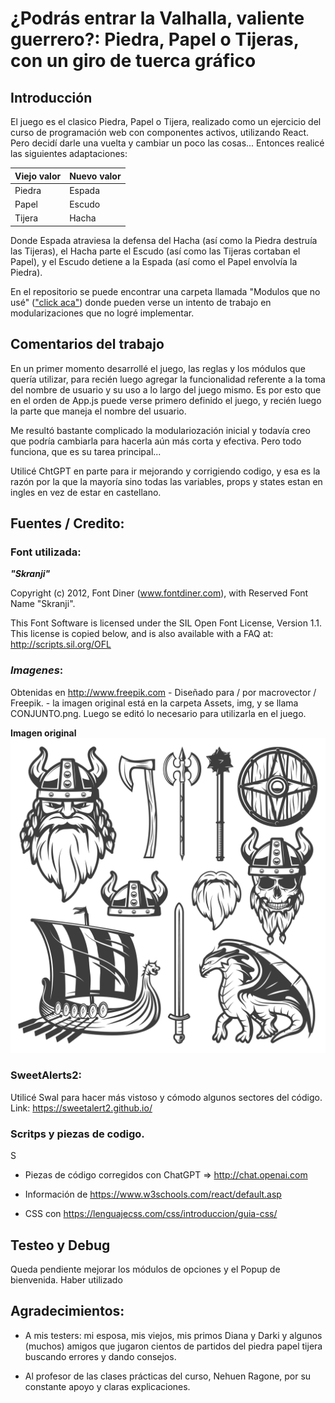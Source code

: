 # ¿Podrás entrar la Valhalla, valiente guerrero?: Piedra, Papel o Tijeras, con un giro de tuerca gráfico

## Introducción

El juego es el clasico Piedra, Papel o Tijera, realizado como un ejercicio del curso de programación web con componentes activos, utilizando React.
Pero decidí darle una vuelta y cambiar un poco las cosas...
Entonces realicé las siguientes adaptaciones:

Viejo valor | Nuevo valor
--------|-------
Piedra | Espada
Papel | Escudo
Tijera | Hacha

Donde Espada atraviesa la defensa del Hacha (así como la Piedra destruía las Tijeras), el Hacha parte el Escudo (así como las Tijeras cortaban el Papel), y el Escudo detiene a la Espada (así como el Papel envolvía la Piedra).

En el repositorio se puede encontrar una carpeta llamada "Modulos que no usé" (["click aca"](./src/modulosQueNoUse)) donde pueden verse un intento de trabajo en modularizaciones que no logré implementar.

## Comentarios del trabajo

En un primer momento desarrollé el juego, las reglas y los módulos que quería utilizar, para recién luego agregar la funcionalidad referente a la toma del nombre de usuario y su uso a lo largo del juego mismo. 
Es por esto que en el orden de App.js puede verse primero definido el juego, y recién luego la parte que maneja el nombre del usuario. 

Me resultó bastante complicado la modulariozación inicial y todavía creo que podría cambiarla para hacerla aún más corta y efectiva. Pero todo funciona, que es su tarea principal... 

Utilicé ChtGPT en parte para ir mejorando y corrigiendo codigo, y esa es la razón por la que la mayoría sino todas las variables, props y states estan en ingles en vez de estar en castellano. 


## Fuentes / Credito:

### Font utilizada: 

***"Skranji"***

Copyright (c) 2012, Font Diner (www.fontdiner.com), with Reserved Font Name "Skranji".

This Font Software is licensed under the SIL Open Font License, Version 1.1.
This license is copied below, and is also available with a FAQ at:
http://scripts.sil.org/OFL

### *Imagenes*: 

Obtenidas en http://www.freepik.com - Diseñado para / por macrovector / Freepik. - la imagen original está en la carpeta Assets, img, y se llama CONJUNTO.png. 
Luego se editó lo necesario para utilizarla en el juego.

**Imagen original** 
![](./src/assets/img/CONJUNTO.png)

### SweetAlerts2: 

Utilicé Swal para hacer más vistoso y cómodo algunos sectores del código. Link: https://sweetalert2.github.io/


### Scritps y piezas de codigo. 

S

- Piezas de código corregidos con ChatGPT => http://chat.openai.com

- Información de https://www.w3schools.com/react/default.asp

- CSS con https://lenguajecss.com/css/introduccion/guia-css/

## Testeo y Debug

Queda pendiente mejorar los módulos de opciones y el Popup de bienvenida.
Haber utilizado 

## Agradecimientos: 

- A mis testers: mi esposa, mis viejos, mis primos Diana y Darki y algunos (muchos) amigos que jugaron cientos de partidos del piedra papel tijera buscando errores y dando consejos. 

- Al profesor de las clases prácticas del curso, Nehuen Ragone, por su constante apoyo y claras explicaciones. 


